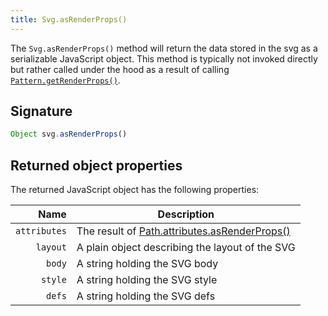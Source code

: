 ```yaml
---
title: Svg.asRenderProps()
---
```


The `Svg.asRenderProps()` method will return the data stored in the
svg as a serializable JavaScript object. This method is typically
not invoked directly but rather called under the hood as a result of
calling [`Pattern.getRenderProps()`](/reference/core/pattern/getrenderprops).

## Signature

```js
Object svg.asRenderProps()
```

## Returned object properties

The returned JavaScript object has the following properties:

| Name | Description |
| ----:| ----------- |
| `attributes` | The result of [Path.attributes.asRenderProps()](/reference/api/attributes/asrenderprops) |
| `layout` | A plain object describing the layout of the SVG |
| `body` | A string holding the SVG body |
| `style` | A string holding the SVG style |
| `defs` | A string holding the SVG defs |

